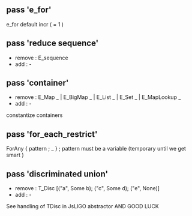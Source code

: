 

## pass 'e_for'

e_for default incr ( = 1 )

## pass 'reduce sequence'

- remove : E_sequence
- add : -

## pass 'container'

- remove :  E_Map _ | E_BigMap _ | E_List _ | E_Set _
            | E_MapLookup _
- add : -

constantize containers



## pass 'for_each_restrict'

ForAny { pattern ; _ } ; pattern must be a variable (temporary until we get smart )

## pass 'discriminated union'

- remove : T_Disc [("a", Some b); ("c", Some d); ("e", None)]
- add    : -

See handling of TDisc in JsLIGO abstractor AND GOOD LUCK


